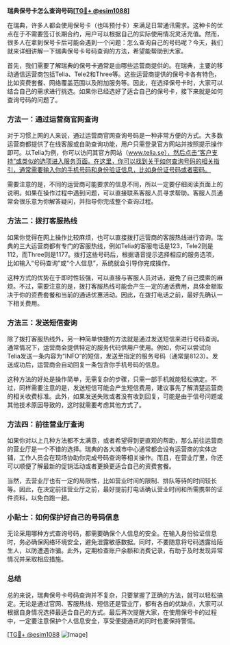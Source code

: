**瑞典保号卡怎么查询号码[[TG💪+ @esim1088](https://t.me/s/esim1088)]**

在瑞典，许多人都会使用保号卡（也叫预付卡）来满足日常通讯需求。这种卡的优点在于不需要签订长期合约，用户可以根据自己的实际使用情况灵活充值。然而，很多人在拿到保号卡后可能会遇到一个问题：怎么查询自己的号码呢？今天，我们就来详细讲解一下瑞典保号卡号码查询的方法，希望能帮助到大家。

首先，我们需要了解瑞典的保号卡通常是由哪些运营商提供的。在瑞典，主要的移动通信运营商包括Telia、Tele2和Three等。这些运营商提供的保号卡各有特色，比如资费套餐、网络覆盖范围以及附加服务等。因此，在选择保号卡时，大家可以结合自己的需求进行挑选。如果你已经选好了适合自己的保号卡，接下来就是如何查询号码的问题了。

### 方法一：通过运营商官网查询

对于习惯上网的人来说，通过运营商官网查询号码是一种非常方便的方式。大多数运营商都提供了在线客服或自助查询功能，用户只需登录官方网站并按照提示操作即可。以Telia为例，你可以访问其官方网站（www.telia.se），然后点击“客户支持”或类似的选项进入服务页面。在这里，你可以找到关于如何查询号码的相关指引，通常需要输入你的手机号码和身份验证信息，比如身份证号码或者密码。

需要注意的是，不同的运营商可能要求的信息不同，所以一定要仔细阅读页面上的说明。如果在操作过程中遇到问题，可以直接联系客服人员寻求帮助。客服人员通常会很乐意为你解答疑问，并指导你完成整个查询过程。

### 方法二：拨打客服热线

如果你觉得在网上操作比较麻烦，也可以直接拨打运营商的客服热线进行咨询。瑞典的三大运营商都有专门的客服热线，例如Telia的客服电话是123，Tele2则是112，而Three则是1177。拨打这些号码后，根据语音提示选择相应的服务选项，比如输入“号码查询”或“个人信息”，系统就会引导你完成操作。

这种方式的优势在于即时性较强，可以直接与客服人员对话，避免了自己摸索的麻烦。不过，需要注意的是，拨打客服热线可能会产生一定的通话费用，具体金额取决于你的资费套餐和当前的通话优惠活动。因此，在拨打电话之前，最好先确认一下相关费用。

### 方法三：发送短信查询

除了拨打客服热线外，另一种简单快捷的方法就是通过发送短信来进行号码查询。通常情况下，运营商会提供特定的服务代码供用户使用。例如，你可以尝试向Telia发送一条内容为“INFO”的短信，发送至指定的服务号码（通常是8123）。发送成功后，运营商会自动回复一条包含你手机号码的信息。

这种方法的好处是操作简单，无需复杂的步骤，只需一部手机就能轻松搞定。不过，同样需要注意的是，发送短信可能会产生短信费用，建议事先了解清楚运营商的相关收费标准。此外，如果发送失败或者没有收到回复，可能是由于信号问题或其他技术原因导致的，这时就需要考虑其他方式了。

### 方法四：前往营业厅查询

如果你对以上几种方法都不太满意，或者希望得到更直观的帮助，那么前往运营商的营业厅是一个不错的选择。瑞典的各大城市中心通常都会设有运营商的实体店铺，工作人员会在现场协助你完成号码查询等相关操作。而且，在营业厅里，你还可以顺便了解最新的促销活动或者更换更适合自己的资费套餐。

当然，去营业厅也有一定的局限性，比如营业时间的限制、排队等待的时间较长等。因此，在决定前往营业厅之前，最好提前打电话确认营业时间和所需携带的证件资料，以免白跑一趟。

### 小贴士：如何保护好自己的号码信息

无论采用哪种方式查询号码，都需要确保个人信息的安全。在输入身份验证信息时，务必确保网络环境安全，避免泄露敏感数据。同时，不要随意将号码透露给陌生人，以防遭遇诈骗。此外，定期检查账户余额和消费记录，有助于及时发现异常情况并采取相应措施。

### 总结

总的来说，瑞典保号卡号码查询并不复杂，只要掌握了正确的方法，就可以轻松搞定。无论是通过官网、客服热线、短信还是营业厅，都有各自的优缺点，大家可以根据自身情况选择最适合自己的方式。最后再次提醒大家，在使用保号卡的过程中，一定要注意保护个人信息安全，享受便捷通讯的同时也要保持警惕。

[[TG💪+ @esim1088](https://t.me/s/esim1088) ![Image](https://i.postimg.cc/4NQfJmqS/Snipaste-2025-05-13-00-14-12.png)]